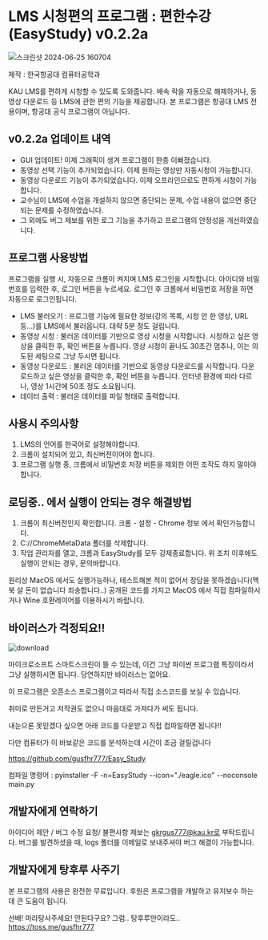 

# LMS 시청편의 프로그램 : 편한수강(EasyStudy) v0.2.2a
![스크린샷 2024-06-25 160704](https://github.com/gusfhr777/Easy_Study/assets/53698707/063e1263-376a-4b3c-9bb5-1fc102b02414)

제작 : 한국항공대 컴퓨터공학과

KAU LMS를 편하게 시청할 수 있도록 도와줍니다. 배속 락을 자동으로 해제하거나, 동영상 다운로드 등 LMS에 관한 편의 기능을 제공합니다.
본 프로그램은 항공대 LMS 전용이며, 항공대 공식 프로그램이 아닙니다.



## v0.2.2a 업데이트 내역
- GUI 업데이트! 이제 그래픽이 생겨 프로그램이 한층 이뻐졌습니다.
- 동영상 선택 기능이 추가되었습니다. 이제 원하는 영상만 자동시청이 가능합니다.
- 동영상 다운로드 기능이 추가되었습니다. 이제 오프라인으로도  편하게 시청이 가능합니다.
- 교수님이 LMS에 수업을 개설하지 않으면 중단되는 문제, 수업 내용이 없으면 중단되는 문제를 수정하였습니다.
- 그 외에도 버그 제보를 위한 로그 기능을 추가하고 프로그램의 안정성을 개선하였습니다.


## 프로그램 사용방법
프로그램을 실행 시, 자동으로 크롬이 켜지며 LMS 로그인을 시작합니다. 아이디와 비밀번호를 입력한 후, 로그인 버튼을 누르세요. 로그인 후 크롬에서 비밀번호 저장을 하면 자동으로 로그인됩니다.
- LMS 불러오기 : 프로그램 기능에 필요한 정보(강의 목록, 시청 안 한 영상, URL 등...)를 LMS에서 불러옵니다. 대략 5분 정도 걸립니다.
- 동영상 시청 : 불러온 데이터를 기반으로 영상 시청을 시작합니다. 시청하고 싶은 영상을 클릭한 후, 확인 버튼을 누릅니다. 영상 시청이 끝나도 30초간 멈추나, 이는 의도된 세팅으로 그냥 두시면 됩니다. 
- 동영상 다운로드 : 불러온 데이터를 기반으로 동영상 다운로드를 시작합니다. 다운로드하고 싶은 영상을 클릭한 후, 확인 버튼을 누릅니다. 인터넷 환경에 따라 다르나, 영상 1시간에 50초 정도 소요됩니다.
- 데이터 출력 : 불러온 데이터를 파일 형태로 출력합니다.


## 사용시 주의사항

1. LMS의 언어를 한국어로 설정해야합니다.
2. 크롬이 설치되어 있고, 최신버전이어야 합니다.
3. 프로그램 실행 중, 크롬에서 비밀번호 저장 버튼을 제외한 어떤 조작도 하지 말아야 합니다.


## 로딩중.. 에서 실행이 안되는 경우 해결방법
1. 크롬이 최신버전인지 확인합니다. 크롬 - 설정 - Chrome 정보 에서 확인가능합니다.
2. C://ChromeMetaData 폴더를 삭제합니다.
3. 작업 관리자를 열고, 크롬과 EasyStudy를 모두 강제종료합니다. 
위 조치 이후에도 실행이 안되는 경우, 문의바랍니다.

원리상 MacOS 에서도 실행가능하나, 테스트해본 적이 없어서 장담을 못하겠습니다(맥북 살 돈이 없습니다 죄송합니다..) 공개된 코드를 가지고 MacOS 에서 직접 컴파일하시거나 Wine 호환레이어를 이용하시기 바랍니다.

## 바이러스가 걱정되요!!
![download](https://github.com/gusfhr777/Easy_Study/assets/53698707/89b69615-9c84-4a8f-ab80-9a305e961622)

마이크로소프트 스마트스크린이 뜰 수 있는데, 이건 그냥 파이썬 프로그램 특징이라서 그냥 실행하시면 됩니다. 당연하지만 바이러스는 없어요.

이 프로그램은 오픈소스 프로그램이고 따라서 직접 소스코드를 보실 수 있습니다.

취미로 만든거고 저작권도 없으니 마음대로 가져다가 써도 됩니다.

내눈으론 못믿겠다 싶으면 아래 코드를 다운받고 직접 컴파일하면 됩니다!!

다만 컴퓨터가 이 바보같은 코드를 분석하는데 시간이 조금 걸릴겁니다

https://github.com/gusfhr777/Easy_Study

컴파일 명령어 : pyinstaller -F -n=EasyStudy --icon="./eagle.ico" --noconsole main.py


## 개발자에게 연락하기
아이디어 제안 / 버그 수정 요청/ 불편사항 제보는 gkrgus777@kau.kr로 부탁드립니다. 
버그를 발견하셨을 때, logs 폴더를 이메일로 보내주셔야 버그 해결이 가능합니다.

## 개발자에게 탕후루 사주기
본 프로그램의 사용은 완전한 무료입니다.
후원은 프로그램을 개발하고 유지보수 하는 데 큰 도움이 됩니다.

선배! 마라탕사주세요!
안된다구요?
그럼.. 탕후루만이라도..
 https://toss.me/gusfhr777
